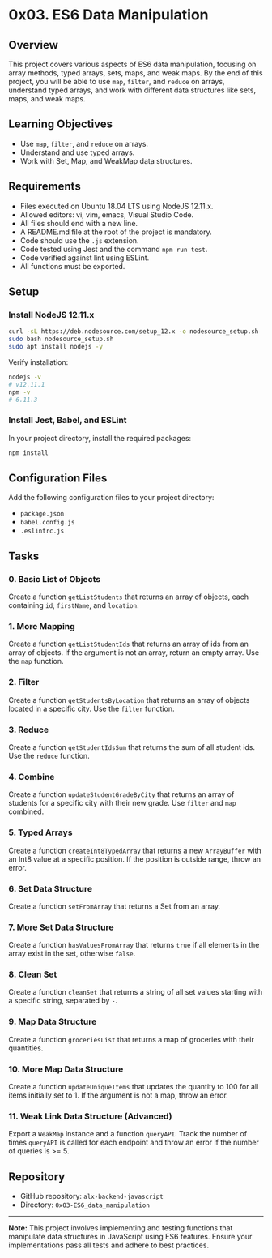 # 0x03. ES6 Data Manipulation

## Overview

This project covers various aspects of ES6 data manipulation, focusing on array methods, typed arrays, sets, maps, and weak maps. By the end of this project, you will be able to use `map`, `filter`, and `reduce` on arrays, understand typed arrays, and work with different data structures like sets, maps, and weak maps.

## Learning Objectives

- Use `map`, `filter`, and `reduce` on arrays.
- Understand and use typed arrays.
- Work with Set, Map, and WeakMap data structures.

## Requirements

- Files executed on Ubuntu 18.04 LTS using NodeJS 12.11.x.
- Allowed editors: vi, vim, emacs, Visual Studio Code.
- All files should end with a new line.
- A README.md file at the root of the project is mandatory.
- Code should use the `.js` extension.
- Code tested using Jest and the command `npm run test`.
- Code verified against lint using ESLint.
- All functions must be exported.

## Setup

### Install NodeJS 12.11.x

```sh
curl -sL https://deb.nodesource.com/setup_12.x -o nodesource_setup.sh
sudo bash nodesource_setup.sh
sudo apt install nodejs -y
```

Verify installation:

```sh
nodejs -v
# v12.11.1
npm -v
# 6.11.3
```

### Install Jest, Babel, and ESLint

In your project directory, install the required packages:

```sh
npm install
```

## Configuration Files

Add the following configuration files to your project directory:

- `package.json`
- `babel.config.js`
- `.eslintrc.js`

## Tasks

### 0. Basic List of Objects

Create a function `getListStudents` that returns an array of objects, each containing `id`, `firstName`, and `location`. 

### 1. More Mapping

Create a function `getListStudentIds` that returns an array of ids from an array of objects. If the argument is not an array, return an empty array. Use the `map` function.

### 2. Filter

Create a function `getStudentsByLocation` that returns an array of objects located in a specific city. Use the `filter` function.

### 3. Reduce

Create a function `getStudentIdsSum` that returns the sum of all student ids. Use the `reduce` function.

### 4. Combine

Create a function `updateStudentGradeByCity` that returns an array of students for a specific city with their new grade. Use `filter` and `map` combined.

### 5. Typed Arrays

Create a function `createInt8TypedArray` that returns a new `ArrayBuffer` with an Int8 value at a specific position. If the position is outside range, throw an error.

### 6. Set Data Structure

Create a function `setFromArray` that returns a Set from an array.

### 7. More Set Data Structure

Create a function `hasValuesFromArray` that returns `true` if all elements in the array exist in the set, otherwise `false`.

### 8. Clean Set

Create a function `cleanSet` that returns a string of all set values starting with a specific string, separated by `-`.

### 9. Map Data Structure

Create a function `groceriesList` that returns a map of groceries with their quantities.

### 10. More Map Data Structure

Create a function `updateUniqueItems` that updates the quantity to 100 for all items initially set to 1. If the argument is not a map, throw an error.

### 11. Weak Link Data Structure (Advanced)

Export a `WeakMap` instance and a function `queryAPI`. Track the number of times `queryAPI` is called for each endpoint and throw an error if the number of queries is >= 5.

## Repository

- GitHub repository: `alx-backend-javascript`
- Directory: `0x03-ES6_data_manipulation`

---

**Note:** This project involves implementing and testing functions that manipulate data structures in JavaScript using ES6 features. Ensure your implementations pass all tests and adhere to best practices.
